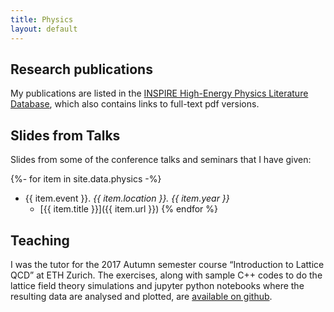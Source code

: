 ```yaml
---
title: Physics
layout: default
---
```


## Research publications

My publications are listed in the
[INSPIRE High-Energy Physics Literature Database](http://inspirehep.net/search?p=exactauthor%3AL.Keegan.1),
which also contains links to full-text pdf versions.

## Slides from Talks

Slides from some of the conference talks and seminars that I have given:

{%- for item in site.data.physics -%}
- {{ item.event }}. _{{ item.location }}. {{ item.year }}_
  - [{{ item.title }}]({{ item.url }})
{% endfor %}

## Teaching

I was the tutor for the 2017 Autumn semester course &#8220;Introduction to
Lattice QCD&#8221; at ETH Zurich. The exercises, along with sample C++ codes
to do the lattice field theory simulations and jupyter python notebooks where
the resulting data are analysed and plotted, are
[available on github](https://github.com/lkeegan/LQCD).
